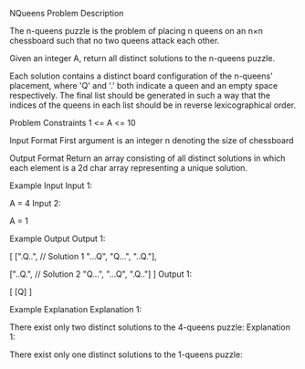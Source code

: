 NQueens
Problem Description

The n-queens puzzle is the problem of placing n queens on an n×n chessboard such that no two queens attack each other.



Given an integer A, return all distinct solutions to the n-queens puzzle.

Each solution contains a distinct board configuration of the n-queens' placement, where 'Q' and '.' both indicate a queen and an empty space respectively.
The final list should be generated in such a way that the indices of the queens in each list should be in reverse lexicographical order.


Problem Constraints
1 <= A <= 10



Input Format
First argument is an integer n denoting the size of chessboard



Output Format
Return an array consisting of all distinct solutions in which each element is a 2d char array representing a unique solution.



Example Input
Input 1:

A = 4
Input 2:

A = 1


Example Output
Output 1:

[
 [".Q..",  // Solution 1
  "...Q",
  "Q...",
  "..Q."],

 ["..Q.",  // Solution 2
  "Q...",
  "...Q",
  ".Q.."]
]
Output 1:

[
 [Q]
]


Example Explanation
Explanation 1:

There exist only two distinct solutions to the 4-queens puzzle:
Explanation 1:

There exist only one distinct solutions to the 1-queens puzzle: